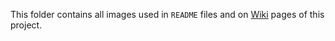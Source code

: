 This folder contains all images used in `README` files and on [Wiki](https://github.com/jazz-community/rtc-git-commit-picker/wiki) pages of this project.
